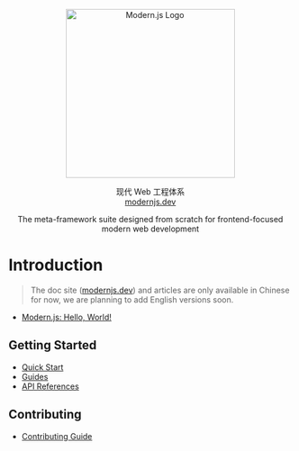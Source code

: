 
<p align="center">
  <a href="https://modernjs.dev" target="blank"><img src="https://lf3-static.bytednsdoc.com/obj/eden-cn/ylaelkeh7nuhfnuhf/modernjs-cover.png" width="300" alt="Modern.js Logo" /></a>
</p>
<p align="center">
现代 Web 工程体系
  <br/>
  <a href="https://modernjs.dev" target="blank">
    modernjs.dev
  </a>
</p>
<p align="center">
  The meta-framework suite designed from scratch for frontend-focused modern web development
</p>

# Introduction

> The doc site ([modernjs.dev](https://modernjs.dev)) and articles are only available in Chinese for now, we are planning to add English versions soon.

- [Modern.js: Hello, World!](https://zhuanlan.zhihu.com/p/426707646)

## Getting Started

- [Quick Start](https://modernjs.dev/docs/start)
- [Guides](https://modernjs.dev/docs/guides)
- [API References](https://modernjs.dev/docs/api)

## Contributing

- [Contributing Guide](/CONTRIBUTING.md)
